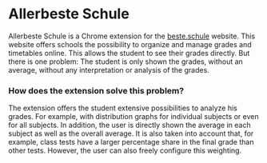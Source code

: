 # Allerbeste Schule

Allerbeste Schule is a Chrome extension for the [beste.schule](https://beste.schule) website. This website offers schools the possibility to organize and manage grades and timetables online. This allows the student to see their grades directly.
But there is one problem:
The student is only shown the grades, without an average, without any interpretation or analysis of the grades.

### How does the extension solve this problem?

The extension offers the student extensive possibilities to analyze his grades. For example, with distribution graphs for individual subjects or even for all subjects. In addition, the user is directly shown the average in each subject as well as the overall average. It is also taken into account that, for example, class tests have a larger percentage share in the final grade than other tests. However, the user can also freely configure this weighting.